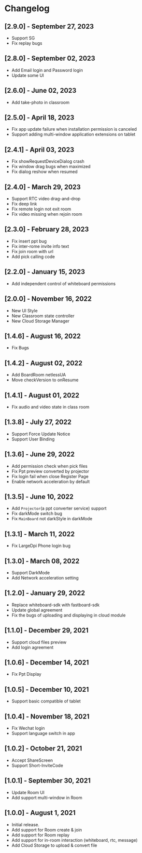 # Changelog
## [2.9.0] - September 27, 2023
- Support SG
- Fix replay bugs

## [2.8.0] - September 02, 2023
- Add Email login and Password login
- Update some UI

## [2.6.0] - June 02, 2023
- Add take-photo in classroom

## [2.5.0] - April 18, 2023
- Fix app update failure when installation permission is canceled
- Support adding multi-window application extensions on tablet

## [2.4.1] - April 03, 2023
- Fix showRequestDeviceDialog crash
- Fix window drag bugs when maximized
- Fix dialog reshow when resumed

## [2.4.0] - March 29, 2023
- Support RTC video drag-and-drop
- Fix deep link
- Fix remote login not exit room
- Fix video missing when rejoin room

## [2.3.0] - February 28, 2023
- Fix insert ppt bug
- Fix inter-rome invite info text
- Fix join room with url
- Add pick calling code

## [2.2.0] - January 15, 2023
- Add independent control of whiteboard permissions

## [2.0.0] - November 16, 2022

- New UI Style
- New Classroom state controller
- New Cloud Storage Manager

## [1.4.6] - August 16, 2022

- Fix Bugs

## [1.4.2] - August 02, 2022

- Add BoardRoom netlessUA
- Move checkVersion to onResume

## [1.4.1] - August 01, 2022

- Fix audio and video state in class room

## [1.3.8] - July 27, 2022

- Support Force Update Notice
- Support User Binding

## [1.3.6] - June 29, 2022

- Add permission check when pick files
- Fix Ppt preview converted by projector
- Fix login fail when close Register Page
- Enable network acceleration by default

## [1.3.5] - June 10, 2022

- Add `Projector`(a ppt converter service) support
- Fix darkMode switch bug
- Fix `MainBoard` not darkStyle in darkMode

## [1.3.1] - March 11, 2022

- Fix LargeDpi Phone login bug

## [1.3.0] - March 08, 2022

- Support DarkMode
- Add Network acceleration setting

## [1.2.0] - January 29, 2022

- Replace whiteboard-sdk with fastboard-sdk
- Update global agreement
- Fix the bugs of uploading and displaying in cloud module

## [1.1.0] - December 29, 2021

- Support cloud files preview
- Add login agreement

## [1.0.6] - December 14, 2021

- Fix Ppt Display

## [1.0.5] - December 10, 2021

- Support basic compatible of tablet

## [1.0.4] - November 18, 2021

- Fix Wechat login
- Support language switch in app

## [1.0.2] - October 21, 2021

- Accept ShareScreen
- Support Short-InviteCode

## [1.0.1] - September 30, 2021

- Update Room UI
- Add support multi-window in Room

## [1.0.0] - August 1, 2021

- Initial release.
- Add support for Room create & join
- Add support for Room replay
- Add support for in-room interaction (whiteboard, rtc, message)
- Add Cloud Storage to upload & convert file